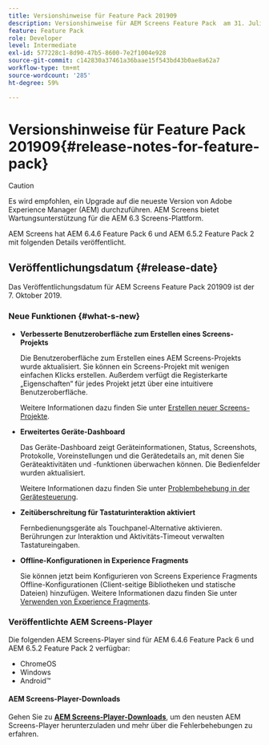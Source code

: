 ```yaml
---
title: Versionshinweise für Feature Pack 201909
description: Versionshinweise für AEM Screens Feature Pack  am 31. Juli 2019 veröffentlicht.
feature: Feature Pack
role: Developer
level: Intermediate
exl-id: 577228c1-8d90-47b5-8600-7e2f1004e928
source-git-commit: c142830a37461a36baae15f543bd43b0ae8a62a7
workflow-type: tm+mt
source-wordcount: '285'
ht-degree: 59%

---
```


# Versionshinweise für Feature Pack 201909{#release-notes-for-feature-pack}

>[!CAUTION]
>
>Es wird empfohlen, ein Upgrade auf die neueste Version von Adobe Experience Manager (AEM) durchzuführen. AEM Screens bietet Wartungsunterstützung für die AEM 6.3 Screens-Plattform.

AEM Screens hat AEM 6.4.6 Feature Pack 6 und AEM 6.5.2 Feature Pack 2 mit folgenden Details veröffentlicht.

## Veröffentlichungsdatum {#release-date}

Das Veröffentlichungsdatum für AEM Screens Feature Pack 201909 ist der 7. Oktober 2019.

### Neue Funktionen {#what-s-new}

* **Verbesserte Benutzeroberfläche zum Erstellen eines Screens-Projekts**

  Die Benutzeroberfläche zum Erstellen eines AEM Screens-Projekts wurde aktualisiert. Sie können ein Screens-Projekt mit wenigen einfachen Klicks erstellen. Außerdem verfügt die Registerkarte „Eigenschaften“ für jedes Projekt jetzt über eine intuitivere Benutzeroberfläche.

  Weitere Informationen dazu finden Sie unter [Erstellen neuer Screens-Projekte](creating-a-screens-project.md).

* **Erweitertes Geräte-Dashboard**

  Das Geräte-Dashboard zeigt Geräteinformationen, Status, Screenshots, Protokolle, Voreinstellungen und die Gerätedetails an, mit denen Sie Geräteaktivitäten und -funktionen überwachen können. Die Bedienfelder wurden aktualisiert.

  Weitere Informationen dazu finden Sie unter [Problembehebung in der Gerätesteuerung](monitoring-screens.md).

* **Zeitüberschreitung für Tastaturinteraktion aktiviert**

  Fernbedienungsgeräte als Touchpanel-Alternative aktivieren. Berührungen zur Interaktion und Aktivitäts-Timeout verwalten Tastatureingaben.

* **Offline-Konfigurationen in Experience Fragments**

  Sie können jetzt beim Konfigurieren von Screens Experience Fragments Offline-Konfigurationen (Client-seitige Bibliotheken und statische Dateien) hinzufügen.
Weitere Informationen dazu finden Sie unter [Verwenden von Experience Fragments](experience-fragments-in-screens.md).

### Veröffentlichte AEM Screens-Player

Die folgenden AEM Screens-Player sind für AEM 6.4.6 Feature Pack 6 und AEM 6.5.2 Feature Pack 2 verfügbar:

* ChromeOS
* Windows
* Android™

#### AEM Screens-Player-Downloads 

Gehen Sie zu [**AEM Screens-Player-Downloads**](https://download.macromedia.com/screens/), um den neusten AEM Screens-Player herunterzuladen und mehr über die Fehlerbehebungen zu erfahren.
